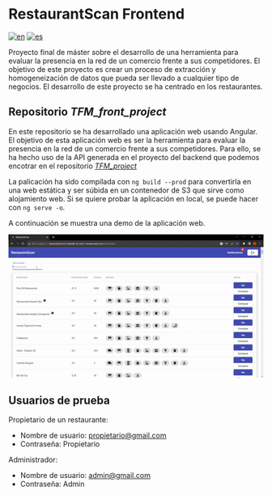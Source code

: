 # RestaurantScan Frontend

[![en](https://img.shields.io/badge/lang-en-red.svg)](https://github.com/KristiyanBulga/TFM_front_project/blob/main/README-EN.md)
[![es](https://img.shields.io/badge/lang-es-yellow.svg)](https://github.com/KristiyanBulga/TFM_front_project/blob/main/README.md)

Proyecto final de máster sobre el desarrollo de una herramienta para evaluar la presencia en la red de un comercio 
frente a sus competidores. El objetivo de este proyecto es crear un proceso de extracción y homogeneización de datos
que pueda ser llevado a cualquier tipo de negocios. El desarrollo de este proyecto se ha centrado en los restaurantes.


## Repositorio *TFM_front_project*

En este repositorio se ha desarrollado una aplicación web usando Angular. El objetivo de esta aplicación web es ser la
herramienta para evaluar la presencia en la red de un comercio frente a sus competidores. Para ello, se ha hecho uso
de la API generada en el proyecto del backend que podemos encotrar en el repositorio [*TFM_project*](https://github.com/KristiyanBulga/TFM_project)

La palicación ha sido compilada con `ng build --prod` para convertirla en una web estática y ser súbida en un contenedor de S3 que sirve como alojamiento web. Si se quiere probar la aplicación en local, se puede hacer con `ng serve -o`.

A continuación se muestra una demo de la aplicación web.

![](https://github.com/KristiyanBulga/TFM_front_project/blob/main/src/assets/demo.gif)

## Usuarios de prueba

Propietario de un restaurante:
 * Nombre de usuario: propietario@gmail.com
 * Contraseña: Propietario

Administrador:
* Nombre de usuario: admin@gmail.com
* Contraseña: Admin
